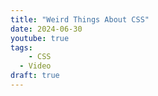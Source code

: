 ```yaml
---
title: "Weird Things About CSS"
date: 2024-06-30
youtube: true
tags:
	- CSS
  - Video
draft: true
---
```


<lite-youtube videoid="z8AuhLf2uxQ"></lite-youtube>
